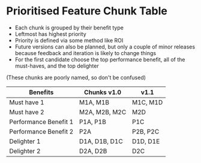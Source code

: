 # Prioritised Feature Chunk Table

* Each chunk is grouped by their benefit type
* Leftmost has highest priority
* Priority is defined via some method like ROI
* Future versions can also be planned, but only a couple of minor releases because feedback and iteration is likely to change things
* For the first candidate choose the top performance benefit, all of the must-haves, and the top delighter

(These chunks are poorly named, so don't be confused)

Benefits | Chunks v1.0 | v1.1
--- | --- | ---
Must have 1 | M1A, M1B | M1C, M1D
Must have 2 | M2A, M2B, M2C | M2D
Performance Benefit 1 | P1A, P1B | P1C
Performance Benefit 2 | P2A | P2B, P2C
Delighter 1 | D1A, D1B, D1C | D1D, D1E
Delighter 2 | D2A, D2B | D2C
